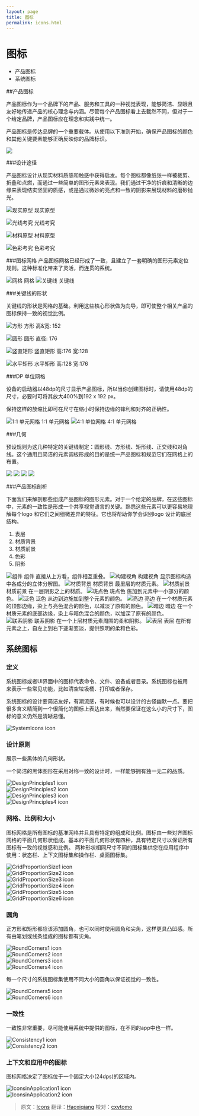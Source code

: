 ```yaml
---
layout: page
title: 图标
permalink: icons.html
---
```


# 图标

 - 产品图标
 - 系统图标

##产品图标

产品图标作为一个品牌下的产品、服务和工具的一种视觉表现，能够简洁、显眼且友好地传递产品的核心理念与内涵。尽管每个产品图标看上去截然不同，但对于一个给定品牌，产品图标应在理念和实践中统一。

产品图标是传达品牌的一个重要载体。从使用以下准则开始，确保产品图标的颜色和其他关键要素能够正确反映你的品牌标识。

![](images/style_logos_product_intro_definition.png)

###设计途径

产品图标设计从现实材料质感和触感中获得启发。每个图标都像纸张一样被裁剪、折叠和点燃，而通过一些简单的图形元素来表现。我们通过干净的折痕和清晰的边缘来表现结实坚固的质感，或是通过微妙的亮点和一致的阴影来展现材料的磨砂抛光。

![现实原型](images/style_logos_product_intro_material_physical.png)
现实原型

![光线考究](images/style_logos_product_intro_material_lighting.png)
光线考究

![材料原型](images/style_logos_product_intro_material_material.png)
材料原型

![色彩考究](images/style_logos_product_intro_material_color.png)
色彩考究


###图标网格
产品图标网格已经形成了一致，且建立了一套明确的图形元素定位规则。这种标准化带来了灵活，而连贯的系统。

![网格](images/style_logos_product_grid_logo_grid.png)
网格
![关键线](images/style_logos_product_grid_logo_keylines.png)
关键线

###关键线的形状

关键线的形状是网格的基础。利用这些核心形状做为向导，即可使整个相关产品的图标保持一致的视觉比例。

![方形](images/style_logos_product_grid_shapes_square.png)
方形
高&宽: 152

![圆形](images/style_logos_product_grid_shapes_circle.png)
圆形
直径: 176

![竖直矩形](images/style_logos_product_grid_shapes_vert_rectangle.png)
竖直矩形
高:176 宽:128

![水平矩形](images/style_logos_product_grid_shapes_hori_rectangle.png)
水平矩形
高:128 宽:176

###DP 单位网格

设备的启动器以48dp的尺寸显示产品图标，所以当你创建图标时，请使用48dp的尺寸，必要时可将其放大400%到192 x 192 px。

保持这样的放缩比即可在尺寸在缩小时保持边缘的锋利和对齐的正确性。

![1:1 单元网格](images/style_logos_product_grid_unit_1to1.png)
1:1 单元网格
![4:1 单位网格](images/style_logos_product_grid_unit_1to1.png)
4:1 单元网格

###几何

预设规则为这几种特定的关键线制定：圆形线、方形线、矩形线、正交线和对角线。这个通用且简洁的元素调板形成的目的是统一产品图标和规范它们在网格上的布置。

![](images/style_logos_product_grid_geometry1.png)
![](images/style_logos_product_grid_geometry2.png)
![](images/style_logos_product_grid_geometry2.png)
![](images/style_logos_product_grid_geometry4.png)

###产品图标剖析

下面我们来解剖那些组成产品图标的图形元素。对于一个给定的品牌，在这些图标中，元素的一致性是形成一个共享视觉语言的关键。熟悉这些元素可以更容易地理解每个logo 和它们之间细微差异的特征。它也将帮助你学会识别logo 设计的底层结构。

 1. 表层
 2. 材质背景
 3. 材质前景
 4. 色彩
 5. 阴影

![组件](images/style_logos_product_anatomy_components.png)
组件
直接从上方看，组件相互重叠。
![构建视角](images/style_logos_product_anatomy_components_perspective.png)
构建视角
显示图标构造中各成分的立体分解图。
![材质背景](images/style_logos_product_anatomy_material_background.png)
材质背景
最里层的材质元素。
![材质前景](images/style_logos_product_anatomy_material_foreground.png)
材质前景
在一层阴影之上的材质。
![斑点色](images/style_logos_product_anatomy_color_spot.png)
斑点色
施加到元素中一小部分的颜色。
![泛色](images/style_logos_product_anatomy_color_flooding.png)
泛色
从边到边施加到整个元素的颜色。
![亮边](images/style_logos_product_anatomy_edges_tinted.png)
亮边
在一个材质元素的顶部边缘，染上与亮色混合的颜色，以减淡了原有的颜色。
![暗边](images/style_logos_product_anatomy_edges_shaded.png)
暗边
在一个材质元素的底部边缘，染上与暗色混合的颜色，以加深了原有的颜色。
![联系阴影](images/style_logos_product_anatomy_shadow.png)
联系阴影
在一个上层材质元素周围的柔和阴影。
![表层](images/style_logos_product_anatomy_finish.png)
表层
在所有元素之上，自左上到右下逐渐变淡，提供照明的柔和色彩。
 
## 系统图标

### 定义

系统图标或者UI界面中的图标代表命令、文件、设备或者目录。系统图标也被用来表示一些常见功能，比如清空垃圾桶、打印或者保存。

系统图标的设计要简洁友好，有潮流感，有时候也可以设计的古怪幽默一点。要把很多含义精简到一个很简化的图标上表达出来，当然要保证在这么小的尺寸下，图标的意义仍然是清晰易懂。  

![SystemIcons icon](images/Style-SystemIcon-icon_set_large_mdpi.png)    

### 设计原则

展示一些黑体的几何形状。

一个简洁的黑体图形在采用对称一致的设计时，一样能够拥有独一无二的品质。


![DesignPrinciples1 icon](images/Style-SystemIcons-design_principlesa_large_mdpi.png)  
![DesignPrinciples2 icon](images/Style-SystemIcons-design_principlesb_large_mdpi.png)  
![DesignPrinciples3 icon](images/Style-SystemIcons-design_principlesc_large_mdpi.png)  
![DesignPrinciples4 icon](images/Style-SystemIcons-design_principlesd_large_mdpi.png)  

### 网格、比例和大小

图标网格是所有图标的基准网格并且具有特定的组成和比例。图标由一些对齐图标网格的平面几何形状组成。基本的平面几何形状有四种，具有特定尺寸以保证所有图标有一致的视觉感和比例。
两种形状相同尺寸不同的图标集供您在应用程序中使用：状态栏、上下文图标集和操作栏、桌面图标集。   

![GridProportionSize1 icon](images/Style-SystemIcons-grid_proportion_sizesa_large_mdpi.png)   
![GridProportionSize2 icon](images/Style-SystemIcons-grid_proportion_sizesb_large_mdpi.png)  
![GridProportionSize3 icon](images/Style-SystemIcons-grid_proportion_sizesc_large_mdpi.png)   
![GridProportionSize4 icon](images/Style-SystemIcons-grid_proportion_sizesd_large_mdpi.png)   
![GridProportionSize5 icon](images/Style-SystemIcons-grid_proportion_sizese_large_mdpi.png)   
![GridProportionSize6 icon](images/Style-SystemIcons-grid_proportion_sizesf_large_mdpi.png)   

### 圆角

正方形和矩形都应该添加圆角，也可以同时使用圆角和尖角，这样更具凸凹感。所有由笔划或线条组成的图标都有尖角。  

![RoundCorners1 icon](images/Style-SystemIcons-round_cornersa_large_mdpi.png)  
![RoundCorners2 icon](images/Style-SystemIcons-round_cornersb_large_mdpi.png)   
![RoundCorners3 icon](images/style-systemicons-stroke-terminala_large_mdpi.png)   
![RoundCorners4 icon](images/style-systemicons-stroke-terminalb_large_mdpi.png)  

每一个尺寸的系统图标集使用不同大小的圆角以保证视觉的一致性。  

![RoundCorners5 icon](images/style-systemicons-stroke-weighta_large_mdpi.png)  
![RoundCorners6 icon](images/style-systemicons-stroke-weightb_large_mdpi.png)   

### 一致性

一致性非常重要，尽可能使用系统中提供的图标，在不同的app中也一样。

![Consistency1 icon](images/style-systemicons-do_large_mdpi.png)   
![Consistency2 icon](images/style-systemicons-dont_large_mdpi.png)   

### 上下文和应用中的图标

图标网格决定了图标位于一个固定大小(24dps)的区域内。

![IconsinApplication1 icon](images/Style-SystemIcons-icons_incontexta_large_mdpi.png)   
![IconsinApplication2 icon](images/Style-SystemIcons-icons_incontextb_large_mdpi.png)   

> 原文：[Icons](http://www.google.com/design/spec/style/icons.html) 翻译：[Haoxiqiang](https://github.com/haoxiqiang) 校对：[cxytomo](https://github.com/cxytomo)


  [1]: style_logos_product_intro_definition.png